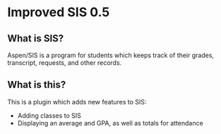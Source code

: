 <h1>Improved SIS 0.5</h1>

<h2>What is SIS?</h2>
<p>
    Aspen/SIS is a program for students which keeps track of their grades, transcript, requests, and other records.
</p>

<h2>What is this?</h2>
<p>
    This is a plugin which adds new features to SIS:
    <ul>
        <li>Adding classes to SIS</li>
        <li>Displaying an average and GPA, as well as totals for attendance</li>
    </ul>
</p>